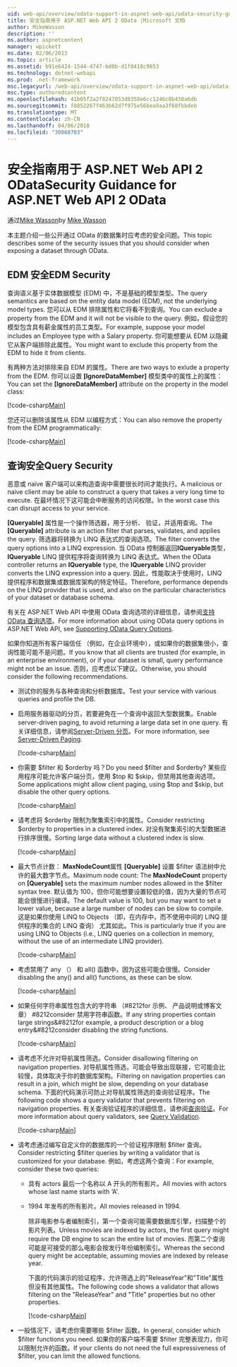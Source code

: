 ```yaml
---
uid: web-api/overview/odata-support-in-aspnet-web-api/odata-security-guidance
title: 安全指南用于 ASP.NET Web API 2 OData |Microsoft 文档
author: MikeWasson
description: ''
ms.author: aspnetcontent
manager: wpickett
ms.date: 02/06/2013
ms.topic: article
ms.assetid: b91e6424-1544-4747-bd0b-d1f8418c9653
ms.technology: dotnet-webapi
ms.prod: .net-framework
msc.legacyurl: /web-api/overview/odata-support-in-aspnet-web-api/odata-security-guidance
msc.type: authoredcontent
ms.openlocfilehash: 41b05f2a2f8247853d8358e6cc1246c8b438a6db
ms.sourcegitcommit: f8852267f463b62d7f975e56bea9aa3f68fbbdeb
ms.translationtype: MT
ms.contentlocale: zh-CN
ms.lasthandoff: 04/06/2018
ms.locfileid: "30868703"
---
```

<a name="security-guidance-for-aspnet-web-api-2-odata"></a><span data-ttu-id="98e0e-102">安全指南用于 ASP.NET Web API 2 OData</span><span class="sxs-lookup"><span data-stu-id="98e0e-102">Security Guidance for ASP.NET Web API 2 OData</span></span>
====================
<span data-ttu-id="98e0e-103">通过[Mike Wasson](https://github.com/MikeWasson)</span><span class="sxs-lookup"><span data-stu-id="98e0e-103">by [Mike Wasson](https://github.com/MikeWasson)</span></span>

<span data-ttu-id="98e0e-104">本主题介绍一些公开通过 OData 的数据集时应考虑的安全问题。</span><span class="sxs-lookup"><span data-stu-id="98e0e-104">This topic describes some of the security issues that you should consider when exposing a dataset through OData.</span></span>

## <a name="edm-security"></a><span data-ttu-id="98e0e-105">EDM 安全</span><span class="sxs-lookup"><span data-stu-id="98e0e-105">EDM Security</span></span>

<span data-ttu-id="98e0e-106">查询语义基于实体数据模型 (EDM) 中，不是基础的模型类型。</span><span class="sxs-lookup"><span data-stu-id="98e0e-106">The query semantics are based on the entity data model (EDM), not the underlying model types.</span></span> <span data-ttu-id="98e0e-107">您可以从 EDM 排除属性和它将看不到查询。</span><span class="sxs-lookup"><span data-stu-id="98e0e-107">You can exclude a property from the EDM and it will not be visible to the query.</span></span> <span data-ttu-id="98e0e-108">例如，假设您的模型包含具有薪金属性的员工类型。</span><span class="sxs-lookup"><span data-stu-id="98e0e-108">For example, suppose your model includes an Employee type with a Salary property.</span></span> <span data-ttu-id="98e0e-109">你可能想要从 EDM 以隐藏它从客户端排除此属性。</span><span class="sxs-lookup"><span data-stu-id="98e0e-109">You might want to exclude this property from the EDM to hide it from clients.</span></span>

<span data-ttu-id="98e0e-110">有两种方法对排除来自 EDM 的属性。</span><span class="sxs-lookup"><span data-stu-id="98e0e-110">There are two ways to exlude a property from the EDM.</span></span> <span data-ttu-id="98e0e-111">你可以设置 **[IgnoreDataMember]** 模型类中的属性上的属性：</span><span class="sxs-lookup"><span data-stu-id="98e0e-111">You can set the **[IgnoreDataMember]** attribute on the property in the model class:</span></span>

[!code-csharp[Main](odata-security-guidance/samples/sample1.cs)]

<span data-ttu-id="98e0e-112">您还可以删除该属性从 EDM 以编程方式：</span><span class="sxs-lookup"><span data-stu-id="98e0e-112">You can also remove the property from the EDM programmatically:</span></span>

[!code-csharp[Main](odata-security-guidance/samples/sample2.cs)]

## <a name="query-security"></a><span data-ttu-id="98e0e-113">查询安全</span><span class="sxs-lookup"><span data-stu-id="98e0e-113">Query Security</span></span>

<span data-ttu-id="98e0e-114">恶意或 naïve 客户端可以来构造查询中需要很长时间才能执行。</span><span class="sxs-lookup"><span data-stu-id="98e0e-114">A malicious or naive client may be able to construct a query that takes a very long time to execute.</span></span> <span data-ttu-id="98e0e-115">在最坏情况下这可能会中断服务的访问权限。</span><span class="sxs-lookup"><span data-stu-id="98e0e-115">In the worst case this can disrupt access to your service.</span></span>

<span data-ttu-id="98e0e-116">**[Queryable]** 属性是一个操作筛选器，用于分析、 验证，并适用查询。</span><span class="sxs-lookup"><span data-stu-id="98e0e-116">The **[Queryable]** attribute is an action filter that parses, validates, and applies the query.</span></span> <span data-ttu-id="98e0e-117">筛选器将转换为 LINQ 表达式的查询选项。</span><span class="sxs-lookup"><span data-stu-id="98e0e-117">The filter converts the query options into a LINQ expression.</span></span> <span data-ttu-id="98e0e-118">当 OData 控制器返回**IQueryable**类型， **IQueryable** LINQ 提供程序将查询转换为 LINQ 表达式。</span><span class="sxs-lookup"><span data-stu-id="98e0e-118">When the OData controller returns an **IQueryable** type, the **IQueryable** LINQ provider converts the LINQ expression into a query.</span></span> <span data-ttu-id="98e0e-119">因此，性能取决于使用时，LINQ 提供程序和数据集或数据库架构的特定特征。</span><span class="sxs-lookup"><span data-stu-id="98e0e-119">Therefore, performance depends on the LINQ provider that is used, and also on the particular characteristics of your dataset or database schema.</span></span>

<span data-ttu-id="98e0e-120">有关在 ASP.NET Web API 中使用 OData 查询选项的详细信息，请参阅[支持 OData 查询选项](supporting-odata-query-options.md)。</span><span class="sxs-lookup"><span data-stu-id="98e0e-120">For more information about using OData query options in ASP.NET Web API, see [Supporting OData Query Options](supporting-odata-query-options.md).</span></span>

<span data-ttu-id="98e0e-121">如果你知道所有客户端信任 （例如，在企业环境中），或如果你的数据集很小，查询性能可能不是问题。</span><span class="sxs-lookup"><span data-stu-id="98e0e-121">If you know that all clients are trusted (for example, in an enterprise environment), or if your dataset is small, query performance might not be an issue.</span></span> <span data-ttu-id="98e0e-122">否则，应考虑以下建议。</span><span class="sxs-lookup"><span data-stu-id="98e0e-122">Otherwise, you should consider the following recommendations.</span></span>

- <span data-ttu-id="98e0e-123">测试你的服务与各种查询和分析数据库。</span><span class="sxs-lookup"><span data-stu-id="98e0e-123">Test your service with various queries and profile the DB.</span></span>
- <span data-ttu-id="98e0e-124">启用服务器驱动的分页，若要避免在一个查询中返回大型数据集。</span><span class="sxs-lookup"><span data-stu-id="98e0e-124">Enable server-driven paging, to avoid returning a large data set in one query.</span></span> <span data-ttu-id="98e0e-125">有关详细信息，请参阅[Server-Driven 分页](supporting-odata-query-options.md#server-paging)。</span><span class="sxs-lookup"><span data-stu-id="98e0e-125">For more information, see [Server-Driven Paging](supporting-odata-query-options.md#server-paging).</span></span> 

    [!code-csharp[Main](odata-security-guidance/samples/sample3.cs)]
- <span data-ttu-id="98e0e-126">你需要 $filter 和 $orderby 吗？</span><span class="sxs-lookup"><span data-stu-id="98e0e-126">Do you need $filter and $orderby?</span></span> <span data-ttu-id="98e0e-127">某些应用程序可能允许客户端分页，使用 $top 和 $skip，但禁用其他查询选项。</span><span class="sxs-lookup"><span data-stu-id="98e0e-127">Some applications might allow client paging, using $top and $skip, but disable the other query options.</span></span> 

    [!code-csharp[Main](odata-security-guidance/samples/sample4.cs)]
- <span data-ttu-id="98e0e-128">请考虑将 $orderby 限制为聚集索引中的属性。</span><span class="sxs-lookup"><span data-stu-id="98e0e-128">Consider restricting $orderby to properties in a clustered index.</span></span> <span data-ttu-id="98e0e-129">对没有聚集索引的大型数据进行排序很慢。</span><span class="sxs-lookup"><span data-stu-id="98e0e-129">Sorting large data without a clustered index is slow.</span></span> 

    [!code-csharp[Main](odata-security-guidance/samples/sample5.cs)]
- <span data-ttu-id="98e0e-130">最大节点计数： **MaxNodeCount**属性 **[Queryable]** 设置 $filter 语法树中允许的最大数字节点。</span><span class="sxs-lookup"><span data-stu-id="98e0e-130">Maximum node count: The **MaxNodeCount** property on **[Queryable]** sets the maximum number nodes allowed in the $filter syntax tree.</span></span> <span data-ttu-id="98e0e-131">默认值为 100，但你可能想要设置较低的值，因为大量的节点可能会很慢进行编译。</span><span class="sxs-lookup"><span data-stu-id="98e0e-131">The default value is 100, but you may want to set a lower value, because a large number of nodes can be slow to compile.</span></span> <span data-ttu-id="98e0e-132">这是如果你使用 LINQ to Objects （即，在内存中，而不使用中间的 LINQ 提供程序的集合的 LINQ 查询） 尤其如此。</span><span class="sxs-lookup"><span data-stu-id="98e0e-132">This is particularly true if you are using LINQ to Objects (i.e., LINQ queries on a collection in memory, without the use of an intermediate LINQ provider).</span></span> 

    [!code-csharp[Main](odata-security-guidance/samples/sample6.cs)]
- <span data-ttu-id="98e0e-133">考虑禁用了 any （） 和 all() 函数中，因为这些可能会很慢。</span><span class="sxs-lookup"><span data-stu-id="98e0e-133">Consider disabling the any() and all() functions, as these can be slow.</span></span> 

    [!code-csharp[Main](odata-security-guidance/samples/sample7.cs)]
- <span data-ttu-id="98e0e-134">如果任何字符串属性包含大的字符串 （#8212for 示例、 产品说明或博客文章） #8212consider 禁用字符串函数。</span><span class="sxs-lookup"><span data-stu-id="98e0e-134">If any string properties contain large strings&#8212for example, a product description or a blog entry&#8212consider disabling the string functions.</span></span> 

    [!code-csharp[Main](odata-security-guidance/samples/sample8.cs)]
- <span data-ttu-id="98e0e-135">请考虑不允许对导航属性筛选。</span><span class="sxs-lookup"><span data-stu-id="98e0e-135">Consider disallowing filtering on navigation properties.</span></span> <span data-ttu-id="98e0e-136">对导航属性筛选，可能会导致出现联接，它可能会比较慢，具体取决于你的数据库架构。</span><span class="sxs-lookup"><span data-stu-id="98e0e-136">Filtering on navigation properties can result in a join, which might be slow, depending on your database schema.</span></span> <span data-ttu-id="98e0e-137">下面的代码演示可防止对导航属性筛选的查询验证程序。</span><span class="sxs-lookup"><span data-stu-id="98e0e-137">The following code shows a query validator that prevents filtering on navigation properties.</span></span> <span data-ttu-id="98e0e-138">有关查询验证程序的详细信息，请参阅[查询验证](supporting-odata-query-options.md#query-validation)。</span><span class="sxs-lookup"><span data-stu-id="98e0e-138">For more information about query validators, see [Query Validation](supporting-odata-query-options.md#query-validation).</span></span> 

    [!code-csharp[Main](odata-security-guidance/samples/sample9.cs)]
- <span data-ttu-id="98e0e-139">请考虑通过编写自定义你的数据库的一个验证程序限制 $filter 查询。</span><span class="sxs-lookup"><span data-stu-id="98e0e-139">Consider restricting $filter queries by writing a validator that is customized for your database.</span></span> <span data-ttu-id="98e0e-140">例如，考虑这两个查询：</span><span class="sxs-lookup"><span data-stu-id="98e0e-140">For example, consider these two queries:</span></span> 

  - <span data-ttu-id="98e0e-141">具有 actors 最后一个名称以 A 开头的所有影片。</span><span class="sxs-lookup"><span data-stu-id="98e0e-141">All movies with actors whose last name starts with ‘A'.</span></span>
  - <span data-ttu-id="98e0e-142">1994 年发布的所有影片。</span><span class="sxs-lookup"><span data-stu-id="98e0e-142">All movies released in 1994.</span></span>

    <span data-ttu-id="98e0e-143">除非电影参与者编制索引，第一个查询可能需要数据库引擎，扫描整个的影片列表。</span><span class="sxs-lookup"><span data-stu-id="98e0e-143">Unless movies are indexed by actors, the first query might require the DB engine to scan the entire list of movies.</span></span> <span data-ttu-id="98e0e-144">而第二个查询可能是可接受的那么电影会按发行年份编制索引。</span><span class="sxs-lookup"><span data-stu-id="98e0e-144">Whereas the second query might be acceptable, assuming movies are indexed by release year.</span></span>

    <span data-ttu-id="98e0e-145">下面的代码演示的验证程序，允许筛选上的"ReleaseYear"和"Title"属性但没有其他属性。</span><span class="sxs-lookup"><span data-stu-id="98e0e-145">The following code shows a validator that allows filtering on the "ReleaseYear" and "Title" properties but no other properties.</span></span>

    [!code-csharp[Main](odata-security-guidance/samples/sample10.cs)]
- <span data-ttu-id="98e0e-146">一般情况下，请考虑你需要哪些 $filter 函数。</span><span class="sxs-lookup"><span data-stu-id="98e0e-146">In general, consider which $filter functions you need.</span></span> <span data-ttu-id="98e0e-147">如果你的客户端不需要 $filter 完整表现力，你可以限制允许的函数。</span><span class="sxs-lookup"><span data-stu-id="98e0e-147">If your clients do not need the full expressiveness of $filter, you can limit the allowed functions.</span></span>
